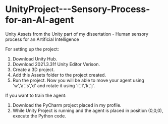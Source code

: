 # UnityProject---Sensory-Process-for-an-AI-agent
Unity Assets from the Unity part of my dissertation - Human sensory process for an Artificial Intelligence

For setting up the project:
  1. Download Unity Hub.
  2. Download 2021.3.31f Unity Editor Verison.
  3. Create a 3D project.
  4. Add this Assets folder to the project created.
  5. Run the project. Now you will be able to move your agent using 'w','a','s','d' and rotate it using 'i','l','k','j'.

If you want to train the agent:
  1. Download the PyCharm project placed in my profile.
  2. While Unity Project is running and the agent is placed in position (0,0,0), execute the Python code.

